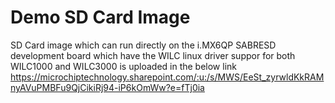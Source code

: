 # Demo SD Card Image 
  SD Card image which can run directly on the i.MX6QP SABRESD development board which have the WILC linux driver suppor for both WILC1000 and WILC3000 is uploaded in the below link
     https://microchiptechnology.sharepoint.com/:u:/s/MWS/EeSt_zyrwldKkRAMnyAVuPMBFu9QjCikiRj94-iP6kOmWw?e=fTj0ia 
